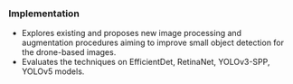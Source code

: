 ### Implementation
* Explores existing and proposes new image processing and augmentation procedures aiming to improve small object detection for the drone-based images.
* Evaluates the techniques on EfficientDet, RetinaNet, YOLOv3-SPP, YOLOv5 models.
